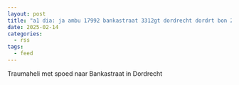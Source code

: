 ```yaml
---
layout: post
title: "a1 dia: ja ambu 17992 bankastraat 3312gt dordrecht dordrt bon 24272"
date: 2025-02-14
categories: 
  - rss
tags: 
  - feed
---
```


Traumaheli met spoed naar Bankastraat in Dordrecht
